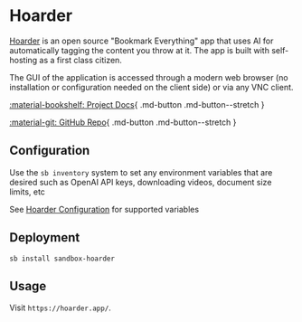 # Hoarder

[Hoarder](https://hoarder.app/) is an open source "Bookmark Everything" app that uses AI for automatically tagging the content you throw at it. The app is built with self-hosting as a first class citizen.

The GUI of the application is accessed through a modern web browser (no installation or configuration needed on the client side) or via any VNC client.

<div class="grid" style="grid-template-columns: repeat(auto-fit,minmax(10.5rem,1fr));" markdown>

[:material-bookshelf: Project Docs](https://docs.hoarder.app/){ .md-button .md-button--stretch }

[:material-git: GitHub Repo](https://github.com/hoarder-app/hoarder){ .md-button .md-button--stretch }

</div>

## Configuration

Use the ```sb inventory``` system to set any environment variables that are desired such as OpenAI API keys, downloading videos, document size limits, etc

See [Hoarder Configuration](https://docs.hoarder.app/configuration) for supported variables

## Deployment

``` shell
sb install sandbox-hoarder
```

## Usage

Visit `https://hoarder.app/`.
